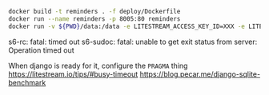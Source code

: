 ```sh
docker build -t reminders . -f deploy/Dockerfile 
docker run --name reminders -p 8005:80 reminders
docker run -v ${PWD}/data:/data -e LITESTREAM_ACCESS_KEY_ID=XXX -e LITESTREAM_SECRET_ACCESS_KEY=XXX -name reminders -p 8005:80 reminders
```

s6-rc: fatal: timed out
s6-sudoc: fatal: unable to get exit status from server: Operation timed out


When django is ready for it, configure the `PRAGMA` thing
https://litestream.io/tips/#busy-timeout
https://blog.pecar.me/django-sqlite-benchmark